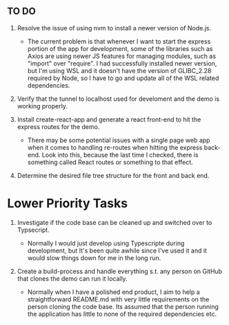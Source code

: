 ## TO DO
1. Resolve the issue of using nvm to install a newer version of Node.js.
    * The current problem is that whenever I want to start the express portion of the app for development, some of the libraries such as Axios are using newer JS features for managing modules, such as "import" over "require". I had successfully installed newer version, but I'm using WSL and it doesn't have the version of GLIBC_2.28 required by Node, so I have to go and update all of the WSL related dependencies.

2. Verify that the tunnel to localhost used for develoment and the demo is working properly.

3. Install create-react-app and generate a react front-end to hit the express routes for the demo.
    * There may be some potential issues with a single page web app when it comes to handling re-routes when hitting the express back-end. Look into this, because the last time I checked, there is something called React routes or something to that effect.

4. Determine the desired file tree structure for the front and back end. 

# Lower Priority Tasks

1. Investigate if the code base can be cleaned up and switched over to Typsecript.
    * Normally I would just develop using Typescripte during development, but It's been quite awhile since I've used it and it would slow things down for me in the long run.

2. Create a build-process and handle everything s.t. any person on GitHub that clones the demo can run it locally.
    * Normally when I have a polished end product, I aim to help a straightforward README.md with very little requirements on the person cloning the code base. Its assumed that the person running the application has little to none of the required dependencies etc.